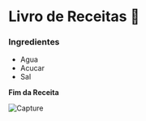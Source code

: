 # Livro de Receitas  :chicken:



### Ingredientes

- Agua
- Acucar
- Sal

**Fim da Receita**


![Capture](https://user-images.githubusercontent.com/78650832/107121709-b4929d80-6872-11eb-91ee-d959e3dafab1.JPG)

